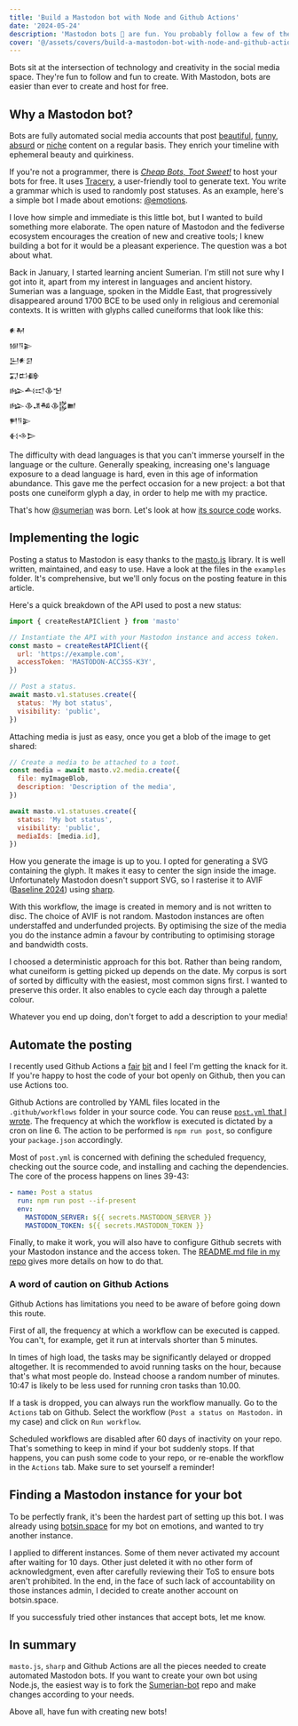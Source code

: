 ```yaml
---
title: 'Build a Mastodon bot with Node and Github Actions'
date: '2024-05-24'
description: 'Mastodon bots 🤖 are fun. You probably follow a few of them already. Today, we learn how to build one and host it for free.'
cover: '@/assets/covers/build-a-mastodon-bot-with-node-and-github-actions.jpg'
---
```


Bots sit at the intersection of technology and creativity in the social media space. They're fun to follow and fun to create. With Mastodon, bots are easier than ever to create and host for free.

## Why a Mastodon bot?

Bots are fully automated social media accounts that post [beautiful](https://botsin.space/@Stripey), [funny](https://botsin.space/@daily_emoji), [absurd](https://botsin.space/@gamecovevocemag) or [niche](https://botsin.space/@botequippedwith) content on a regular basis. They enrich your timeline with ephemeral beauty and quirkiness.

If you're not a programmer, there is _[Cheap Bots, Toot Sweet!](https://cheapbotstootsweet.com/)_ to host your bots for free. It uses [Tracery](http://tracery.io/), a user-friendly tool to generate text. You write a grammar which is used to randomly post statuses. As an example, here's a simple bot I made about emotions: [@emotions](https://botsin.space/@emotions).

I love how simple and immediate is this little bot, but I wanted to build something more elaborate. The open nature of Mastodon and the fediverse ecosystem encourages the creation of new and creative tools; I knew building a bot for it would be a pleasant experience. The question was a bot about what.

Back in January, I started learning ancient Sumerian. I'm still not sure why I got into it, apart from my interest in languages and ancient history. Sumerian was a language, spoken in the Middle East, that progressively disappeared around 1700 BCE to be used only in religious and ceremonial contexts. It is written with glyphs called cuneiforms that look like this:

```
𒀭𒈹
𒎏𒀀𒉌
𒌨𒀭𒇉
𒍑𒆗𒂵
𒈗𒋀𒀊𒆠𒈠
𒈗𒆠𒂗𒄀𒆠𒌵𒆤
𒂍𒀀𒉌
𒈬𒈾𒆕
```

The difficulty with dead languages is that you can't immerse yourself in the language or the culture. Generally speaking, increasing one's language exposure to a dead language is hard, even in this age of information abundance. This gave me the perfect occasion for a new project: a bot that posts one cuneiform glyph a day, in order to help me with my practice.

That's how [@sumerian](https://botsin.space/@sumerian) was born. Let's look at how [its source code](https://github.com/gmarty/sumerian-bot) works.

## Implementing the logic

Posting a status to Mastodon is easy thanks to the [masto.js](https://github.com/neet/masto.js) library. It is well written, maintained, and easy to use. Have a look at the files in the `examples` folder. It's comprehensive, but we'll only focus on the posting feature in this article.

Here's a quick breakdown of the API used to post a new status:

```js
import { createRestAPIClient } from 'masto'

// Instantiate the API with your Mastodon instance and access token.
const masto = createRestAPIClient({
  url: 'https://example.com',
  accessToken: 'MASTODON-ACC3SS-K3Y',
})

// Post a status.
await masto.v1.statuses.create({
  status: 'My bot status',
  visibility: 'public',
})
```

Attaching media is just as easy, once you get a blob of the image to get shared:

```js
// Create a media to be attached to a toot.
const media = await masto.v2.media.create({
  file: myImageBlob,
  description: 'Description of the media',
})

await masto.v1.statuses.create({
  status: 'My bot status',
  visibility: 'public',
  mediaIds: [media.id],
})
```

How you generate the image is up to you. I opted for generating a SVG containing the glyph. It makes it easy to center the sign inside the image. Unfortunately Mastodon doesn't support SVG, so I rasterise it to AVIF ([Baseline 2024](https://caniuse.com/?search=avif)) using [sharp](https://sharp.pixelplumbing.com/).

With this workflow, the image is created in memory and is not written to disc. The choice of AVIF is not random. Mastodon instances are often understaffed and underfunded projects. By optimising the size of the media you do the instance admin a favour by contributing to optimising storage and bandwidth costs.

I choosed a deterministic approach for this bot. Rather than being random, what cuneiform is getting picked up depends on the date. My corpus is sort of sorted by difficulty with the easiest, most common signs first. I wanted to preserve this order. It also enables to cycle each day through a palette colour.

Whatever you end up doing, don't forget to add a description to your media!

## Automate the posting

I recently used Github Actions a [fair](https://github.com/gmarty/blog/blob/master/.github/workflows/deploy.yml) [bit](https://github.com/gmarty/scumm-nes/blob/main/.github/workflows/deploy.yml) and I feel I'm getting the knack for it. If you're happy to host the code of your bot openly on Github, then you can use Actions too.

Github Actions are controlled by YAML files located in the `.github/workflows` folder in your source code. You can reuse [`post.yml` that I wrote](https://github.com/gmarty/sumerian-bot/blob/main/.github/workflows/post.yml). The frequency at which the workflow is executed is dictated by a cron on line 6. The action to be performed is `npm run post`, so configure your `package.json` accordingly.

Most of `post.yml` is concerned with defining the scheduled frequency, checking out the source code, and installing and caching the dependencies. The core of the process happens on lines 39-43:

```yml
- name: Post a status
  run: npm run post --if-present
  env:
    MASTODON_SERVER: ${{ secrets.MASTODON_SERVER }}
    MASTODON_TOKEN: ${{ secrets.MASTODON_TOKEN }}
```

Finally, to make it work, you will also have to configure Github secrets with your Mastodon instance and the access token. The [README.md file in my repo](https://github.com/gmarty/sumerian-bot?tab=readme-ov-file#sumerian-bot) gives more details on how to do that.

### A word of caution on Github Actions

Github Actions has limitations you need to be aware of before going down this route.

First of all, the frequency at which a workflow can be executed is capped. You can't, for example, get it run at intervals shorter than 5 minutes.

In times of high load, the tasks may be significantly delayed or dropped altogether. It is recommended to avoid running tasks on the hour, because that's what most people do. Instead choose a random number of minutes. 10:47 is likely to be less used for running cron tasks than 10.00.

If a task is dropped, you can always run the workflow manually. Go to the `Actions` tab on Github. Select the workflow (`Post a status on Mastodon.` in my case) and click on `Run workflow`.

Scheduled workflows are disabled after 60 days of inactivity on your repo. That's something to keep in mind if your bot suddenly stops. If that happens, you can push some code to your repo, or re-enable the workflow in the `Actions` tab. Make sure to set yourself a reminder!

## Finding a Mastodon instance for your bot

To be perfectly frank, it's been the hardest part of setting up this bot. I was already using [botsin.space](https://botsin.space) for my bot on emotions, and wanted to try another instance.

I applied to different instances. Some of them never activated my account after waiting for 10 days. Other just deleted it with no other form of acknowledgment, even after carefully reviewing their ToS to ensure bots aren't prohibited. In the end, in the face of such lack of accountability on those instances admin, I decided to create another account on botsin.space.

If you successfuly tried other instances that accept bots, let me know.

## In summary

`masto.js`, `sharp` and Github Actions are all the pieces needed to create automated Mastodon bots. If you want to create your own bot using Node.js, the easiest way is to fork the [Sumerian-bot](https://github.com/gmarty/sumerian-bot) repo and make changes according to your needs.

Above all, have fun with creating new bots!

